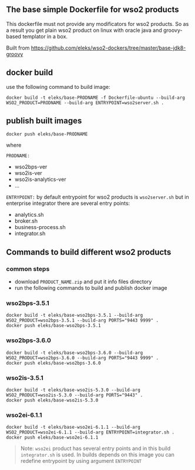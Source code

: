 ## The base simple Dockerfile for wso2 products

This dockerfile must not provide any modificators for wso2 products.
So as a result you get plain wso2 product on linux with oracle java and groovy-based templator in a box.

Built from https://github.com/eleks/wso2-dockers/tree/master/base-jdk8-groovy

## docker build

use the following command to build image:

```
docker build -t eleks/base-PRODNAME -f Dockerfile-ubuntu --build-arg WSO2_PRODUCT=PRODNAME --build-arg ENTRYPOINT=wso2server.sh .
```

## publish built images

```
docker push eleks/base-PRODNAME
```

where 

`PRODNAME:`
-	wso2bps-ver
-	wso2is-ver
-	wso2is-analytics-ver
-	...

`ENTRYPOINT:` by default entrypoint for wso2 products is `wso2server.sh` but in enterprise integrator there are several entry points:
- analytics.sh
- broker.sh
- business-process.sh
- integrator.sh


## Commands to build different wso2 products

### common steps

- download `PRODUCT_NAME.zip` and put it info files directory
- run the following commands to build and publish docker image

### wso2bps-3.5.1

```
docker build -t eleks/base-wso2bps-3.5.1 --build-arg WSO2_PRODUCT=wso2bps-3.5.1 --build-arg PORTS="9443 9999" .
docker push eleks/base-wso2bps-3.5.1
```
### wso2bps-3.6.0

```
docker build -t eleks/base-wso2bps-3.6.0 --build-arg WSO2_PRODUCT=wso2bps-3.6.0 --build-arg PORTS="9443 9999" .
docker push eleks/base-wso2bps-3.6.0
```
### wso2is-3.5.1

```
docker build -t eleks/base-wso2is-5.3.0 --build-arg WSO2_PRODUCT=wso2is-5.3.0 --build-arg PORTS="9443" .
docker push eleks/base-wso2is-5.3.0
```

### wso2ei-6.1.1

```
docker build -t eleks/base-wso2ei-6.1.1 --build-arg WSO2_PRODUCT=wso2ei-6.1.1 --build-arg ENTRYPOINT=integrator.sh .
docker push eleks/base-wso2ei-6.1.1
```


> Note: `wso2ei` product has several entry points and in this build `integrator.sh` is used. In builds depends on this image you can redefine entrypoint by using argument `ENTRYPOINT`
